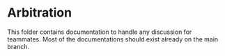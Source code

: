 # Arbitration
This folder contains documentation to handle any discussion for teammates. Most of the documentations should exist already on the main branch.
